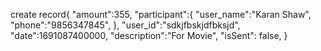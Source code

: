 create record{
    "amount":355,
    "participant":{
        "user_name":"Karan Shaw",
        "phone":"9856347845",
    },
    "user_id":"sdkjfbskjdfbksjd",
    "date":1691087400000,
    "description":"For Movie",
    "isSent": false,
}
